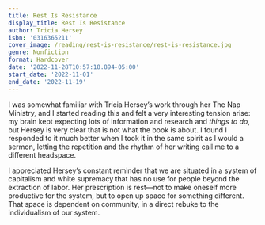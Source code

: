 ```yaml
---
title: Rest Is Resistance
display_title: Rest Is Resistance
author: Tricia Hersey
isbn: '0316365211'
cover_image: /reading/rest-is-resistance/rest-is-resistance.jpg
genre: Nonfiction
format: Hardcover
date: '2022-11-28T10:57:18.894-05:00'
start_date: '2022-11-01'
end_date: '2022-11-19'
---
```


I was somewhat familiar with Tricia Hersey’s work through her The Nap Ministry, and I started reading this and felt a very interesting tension arise: my brain kept expecting lots of information and research and *things to do*, but Hersey is very clear that is not what the book is about. I found I responded to it much better when I took it in the same spirit as I would a sermon, letting the repetition and the rhythm of her writing call me to a different headspace.

I appreciated Hersey’s constant reminder that we are situated in a system of capitalism and white supremacy that has no use for people beyond the extraction of labor. Her prescription is rest—not to make oneself more productive for the system, but to open up space for something different. That space is dependent on community, in a direct rebuke to the individualism of our system.

 
